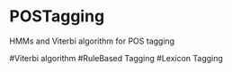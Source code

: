 # POSTagging
HMMs and Viterbi algorithm for POS tagging

#Viterbi algorithm
#RuleBased Tagging
#Lexicon Tagging
